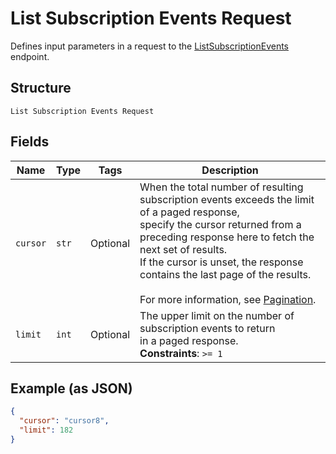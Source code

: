 
# List Subscription Events Request

Defines input parameters in a request to the
[ListSubscriptionEvents](../../doc/api/subscriptions.md#list-subscription-events)
endpoint.

## Structure

`List Subscription Events Request`

## Fields

| Name | Type | Tags | Description |
|  --- | --- | --- | --- |
| `cursor` | `str` | Optional | When the total number of resulting subscription events exceeds the limit of a paged response,<br>specify the cursor returned from a preceding response here to fetch the next set of results.<br>If the cursor is unset, the response contains the last page of the results.<br><br>For more information, see [Pagination](https://developer.squareup.com/docs/build-basics/common-api-patterns/pagination). |
| `limit` | `int` | Optional | The upper limit on the number of subscription events to return<br>in a paged response.<br>**Constraints**: `>= 1` |

## Example (as JSON)

```json
{
  "cursor": "cursor8",
  "limit": 182
}
```

